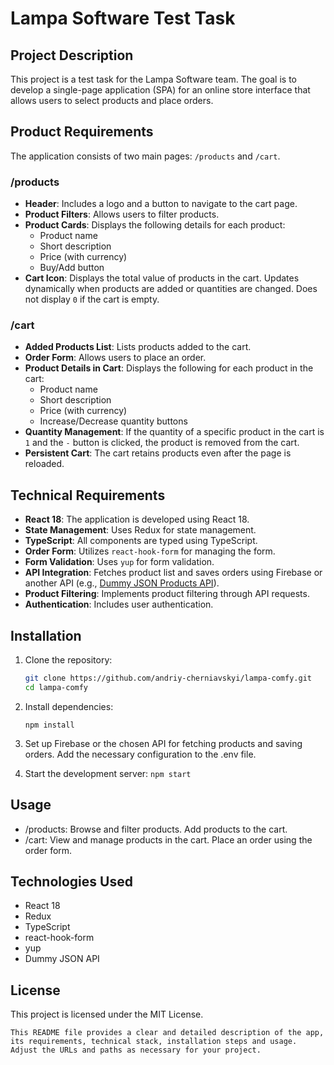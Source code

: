 # Lampa Software Test Task

## Project Description

This project is a test task for the Lampa Software team. The goal is to develop a single-page application
(SPA) for an online store interface that allows users to select products and place orders.

## Product Requirements

The application consists of two main pages: `/products` and `/cart`.

### /products

- **Header**: Includes a logo and a button to navigate to the cart page.
- **Product Filters**: Allows users to filter products.
- **Product Cards**: Displays the following details for each product:
  - Product name
  - Short description
  - Price (with currency)
  - Buy/Add button
- **Cart Icon**: Displays the total value of products in the cart. Updates dynamically when products are added
  or quantities are changed. Does not display `0` if the cart is empty.

### /cart

- **Added Products List**: Lists products added to the cart.
- **Order Form**: Allows users to place an order.
- **Product Details in Cart**: Displays the following for each product in the cart:
  - Product name
  - Short description
  - Price (with currency)
  - Increase/Decrease quantity buttons
- **Quantity Management**: If the quantity of a specific product in the cart is `1` and the `-` button is
  clicked, the product is removed from the cart.
- **Persistent Cart**: The cart retains products even after the page is reloaded.

## Technical Requirements

- **React 18**: The application is developed using React 18.
- **State Management**: Uses Redux for state management.
- **TypeScript**: All components are typed using TypeScript.
- **Order Form**: Utilizes `react-hook-form` for managing the form.
- **Form Validation**: Uses `yup` for form validation.
- **API Integration**: Fetches product list and saves orders using Firebase or another API (e.g.,
  [Dummy JSON Products API](https://dummyjson.com/docs/products)).
- **Product Filtering**: Implements product filtering through API requests.
- **Authentication**: Includes user authentication.

## Installation

1. Clone the repository:
   ```bash
   git clone https://github.com/andriy-cherniavskyi/lampa-comfy.git
   cd lampa-comfy
   ```
2. Install dependencies:

   `npm install`

3. Set up Firebase or the chosen API for fetching products and saving orders. Add the necessary configuration
   to the .env file.

4. Start the development server: `npm start`

## Usage

- /products: Browse and filter products. Add products to the cart.
- /cart: View and manage products in the cart. Place an order using the order form.

## Technologies Used

- React 18
- Redux
- TypeScript
- react-hook-form
- yup
- Dummy JSON API

## License

This project is licensed under the MIT License.

```
This README file provides a clear and detailed description of the app, its requirements, technical stack, installation steps and usage. Adjust the URLs and paths as necessary for your project.
```
